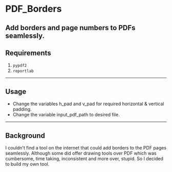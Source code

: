 # PDF_Borders

Add borders and page numbers to PDFs seamlessly.
---
## Requirements
1. `pypdf2`
2. `reportlab`

---
## Usage
- Change the variables h\_pad and v\_pad for required horizontal & vertical padding.
- Change the variable input\_pdf\_path to desired file.
---
## Background

I couldn't find a tool on the internet that could add borders to the PDF pages seamlessly.
Although some did offer drawing tools over PDF which was cumbersome, time taking, inconsistent and more over, stupid. 
So I decided to build my own tool.
